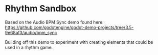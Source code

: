 # Rhythm Sandbox

Based on the Audio BPM Sync demo found here: https://github.com/godotengine/godot-demo-projects/tree/3.5-9e68af3/audio/bpm_sync

Building off this demo to experiment with creating elements that could be used in a rhythm game.